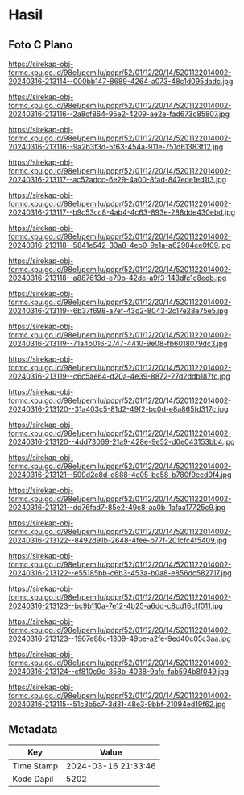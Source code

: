 # Hasil

## Foto C Plano

https://sirekap-obj-formc.kpu.go.id/98e1/pemilu/pdpr/52/01/12/20/14/5201122014002-20240316-213114--000bb147-8689-4264-a073-48c1d095dadc.jpg

https://sirekap-obj-formc.kpu.go.id/98e1/pemilu/pdpr/52/01/12/20/14/5201122014002-20240316-213116--2a8cf864-95e2-4209-ae2e-fad673c85807.jpg

https://sirekap-obj-formc.kpu.go.id/98e1/pemilu/pdpr/52/01/12/20/14/5201122014002-20240316-213116--9a2b3f3d-5f63-454a-911e-751d61383f12.jpg

https://sirekap-obj-formc.kpu.go.id/98e1/pemilu/pdpr/52/01/12/20/14/5201122014002-20240316-213117--ac52adcc-6e29-4a00-8fad-847ede1ed1f3.jpg

https://sirekap-obj-formc.kpu.go.id/98e1/pemilu/pdpr/52/01/12/20/14/5201122014002-20240316-213117--b9c53cc8-4ab4-4c63-893e-288dde430ebd.jpg

https://sirekap-obj-formc.kpu.go.id/98e1/pemilu/pdpr/52/01/12/20/14/5201122014002-20240316-213118--5841e542-33a8-4eb0-9e1a-a62984ce0f09.jpg

https://sirekap-obj-formc.kpu.go.id/98e1/pemilu/pdpr/52/01/12/20/14/5201122014002-20240316-213118--a887613d-e79b-42de-a9f3-143dfc1c8edb.jpg

https://sirekap-obj-formc.kpu.go.id/98e1/pemilu/pdpr/52/01/12/20/14/5201122014002-20240316-213119--6b37f698-a7ef-43d2-8043-2c17e28e75e5.jpg

https://sirekap-obj-formc.kpu.go.id/98e1/pemilu/pdpr/52/01/12/20/14/5201122014002-20240316-213119--71a4b016-2747-4410-9e08-fb6018079dc3.jpg

https://sirekap-obj-formc.kpu.go.id/98e1/pemilu/pdpr/52/01/12/20/14/5201122014002-20240316-213119--c6c5ae64-d20a-4e39-8872-27d2ddb187fc.jpg

https://sirekap-obj-formc.kpu.go.id/98e1/pemilu/pdpr/52/01/12/20/14/5201122014002-20240316-213120--31a403c5-81d2-49f2-bc0d-e8a865fd317c.jpg

https://sirekap-obj-formc.kpu.go.id/98e1/pemilu/pdpr/52/01/12/20/14/5201122014002-20240316-213120--4dd73069-21a9-428e-9e52-d0e043153bb4.jpg

https://sirekap-obj-formc.kpu.go.id/98e1/pemilu/pdpr/52/01/12/20/14/5201122014002-20240316-213121--599d2c8d-d888-4c05-bc58-b780f9ecd0f4.jpg

https://sirekap-obj-formc.kpu.go.id/98e1/pemilu/pdpr/52/01/12/20/14/5201122014002-20240316-213121--dd76fad7-85e2-49c8-aa0b-1afaa17725c9.jpg

https://sirekap-obj-formc.kpu.go.id/98e1/pemilu/pdpr/52/01/12/20/14/5201122014002-20240316-213122--8492d91b-2648-4fee-b77f-201cfc4f5409.jpg

https://sirekap-obj-formc.kpu.go.id/98e1/pemilu/pdpr/52/01/12/20/14/5201122014002-20240316-213122--e55185bb-c6b3-453a-b0a8-e856dc582717.jpg

https://sirekap-obj-formc.kpu.go.id/98e1/pemilu/pdpr/52/01/12/20/14/5201122014002-20240316-213123--bc9b110a-7e12-4b25-a6dd-c8cd16c1f011.jpg

https://sirekap-obj-formc.kpu.go.id/98e1/pemilu/pdpr/52/01/12/20/14/5201122014002-20240316-213123--1967e88c-1309-49be-a2fe-9ed40c05c3aa.jpg

https://sirekap-obj-formc.kpu.go.id/98e1/pemilu/pdpr/52/01/12/20/14/5201122014002-20240316-213124--cf810c9c-358b-4038-9afc-fab594b8f049.jpg

https://sirekap-obj-formc.kpu.go.id/98e1/pemilu/pdpr/52/01/12/20/14/5201122014002-20240316-213115--51c3b5c7-3d31-48e3-9bbf-21094ed19f62.jpg


## Metadata

| Key        | Value               |
| ---------- | ------------------- |
| Time Stamp | 2024-03-16 21:33:46 |
| Kode Dapil | 5202                |



